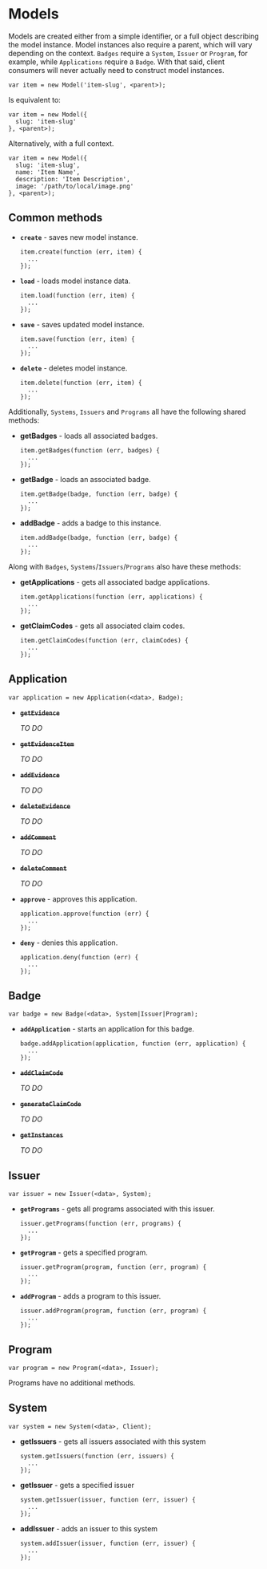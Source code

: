 # Models

Models are created either from a simple identifier, or a full object describing the model instance. Model instances also require a parent, which will vary depending on the context. `Badges` require a `System`, `Issuer` or `Program`, for example, while `Applications` require a `Badge`. With that said, client consumers will never actually need to construct model instances.

```
var item = new Model('item-slug', <parent>);
```

Is equivalent to:

```
var item = new Model({
  slug: 'item-slug'
}, <parent>);
```

Alternatively, with a full context.

```
var item = new Model({
  slug: 'item-slug',
  name: 'Item Name',
  description: 'Item Description',
  image: '/path/to/local/image.png'
}, <parent>);
```

## Common methods

* **`create`** - saves new model instance.

  ```
  item.create(function (err, item) {
    ...
  });
  ```

* **`load`** - loads model instance data.

  ```
  item.load(function (err, item) {
    ...
  });
  ```

* **`save`** - saves updated model instance.

  ```
  item.save(function (err, item) {
    ...
  });
  ```

* **`delete`** - deletes model instance.

  ```
  item.delete(function (err, item) {
    ...
  });
  ```

Additionally, `Systems`, `Issuers` and `Programs` all have the following shared methods:

* **getBadges** - loads all associated badges.

  ```
  item.getBadges(function (err, badges) {
    ...
  });
  ```

* **getBadge** - loads an associated badge.

  ```
  item.getBadge(badge, function (err, badge) {
    ...
  });
  ```

* **addBadge** - adds a badge to this instance.

  ```
  item.addBadge(badge, function (err, badge) {
    ...
  });
  ```

Along with `Badges`, `Systems`/`Issuers`/`Programs` also have these methods:

* **getApplications** - gets all associated badge applications.

  ```
  item.getApplications(function (err, applications) {
    ...
  });
  ```

* **getClaimCodes** - gets all associated claim codes.

  ```
  item.getClaimCodes(function (err, claimCodes) {
    ...
  });
  ```


## Application

```
var application = new Application(<data>, Badge);
```

* ~~**`getEvidence`**~~

  *TO DO*

* ~~**`getEvidenceItem`**~~

  *TO DO*

* ~~**`addEvidence`**~~

  *TO DO*

* ~~**`deleteEvidence`**~~

  *TO DO*

* ~~**`addComment`**~~

  *TO DO*

* ~~**`deleteComment`**~~

  *TO DO*

* **`approve`** - approves this application.

  ```
  application.approve(function (err) {
    ...
  });
  ```

* **`deny`** - denies this application.

  ```
  application.deny(function (err) {
    ...
  });
  ```

## Badge

```
var badge = new Badge(<data>, System|Issuer|Program);
```

* **`addApplication`** - starts an application for this badge.

  ```
  badge.addApplication(application, function (err, application) {
    ...
  });
  ```

* ~~**`addClaimCode`**~~

  *TO DO*

* ~~**`generateClaimCode`**~~

  *TO DO*

* ~~**`getInstances`**~~

  *TO DO*

## Issuer

```
var issuer = new Issuer(<data>, System);
```

* **`getPrograms`** - gets all programs associated with this issuer.

  ```
  issuer.getPrograms(function (err, programs) {
    ...
  });
  ```

* **`getProgram`** - gets a specified program.

  ```
  issuer.getProgram(program, function (err, program) {
    ...
  });
  ```

* **`addProgram`** - adds a program to this issuer.

  ```
  issuer.addProgram(program, function (err, program) {
    ...
  });
  ```

## Program

```
var program = new Program(<data>, Issuer);
```

Programs have no additional methods.

## System

```
var system = new System(<data>, Client);
```

* **getIssuers** - gets all issuers associated with this system

  ```
  system.getIssuers(function (err, issuers) {
    ...
  });
  ```

* **getIssuer** - gets a specified issuer

  ```
  system.getIssuer(issuer, function (err, issuer) {
    ...
  });
  ```

* **addIssuer** - adds an issuer to this system

  ```
  system.addIssuer(issuer, function (err, issuer) {
    ...
  });
  ```
